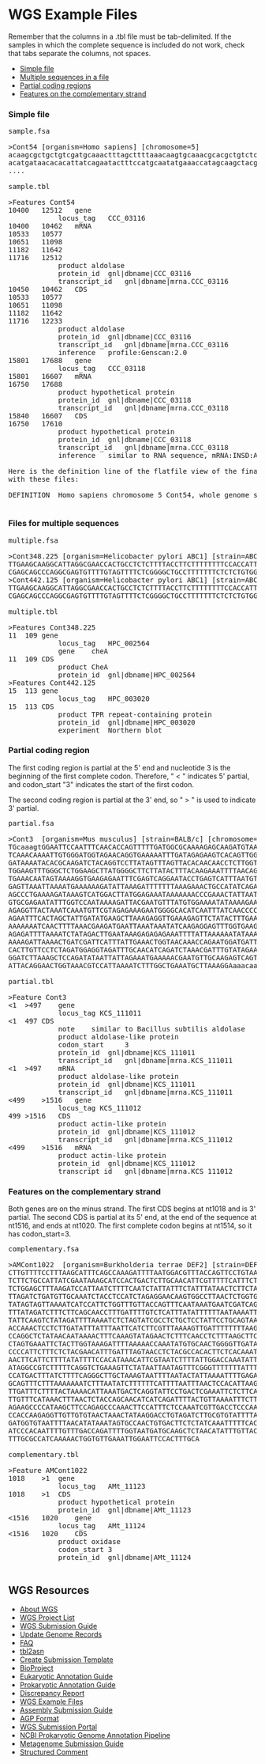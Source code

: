 
# WGS Example Files

Remember that the columns in a .tbl file must be tab-delimited. If the samples in which the complete sequence is included do not work, check that tabs separate the columns, not spaces.

*   [Simple file](#simple)
*   [Multiple sequences in a file](#multiples)
*   [Partial coding regions](#partialcds)
*   [Features on the complementary strand](#complementary_strand)

### Simple file

<pre>sample.fsa

>Cont54 [organism=Homo sapiens] [chromosome=5] 
acaagcgctgctgtcgatgcaaactttagcttttaaacaagtgcaaacgcacgctgtctc
acatgataacacacattatcagaatactttccatgcaatatgaaaccatagcaagctacg
....

sample.tbl

>Features Cont54
10400	12512	gene
			locus_tag	CCC_03116
10400	10462	mRNA
10533	10577   
10651	11098   
11182	11642   
11716	12512   
			product	aldolase
			protein_id	gnl|dbname|CCC_03116
			transcript_id	gnl|dbname|mrna.CCC_03116
10450	10462	CDS
10533	10577   
10651	11098   
11182	11642   
11716	12233   
			product	aldolase
			protein_id	gnl|dbname|CCC_03116
			transcript_id	gnl|dbname|mrna.CCC_03116
			inference	profile:Genscan:2.0
15801	17688	gene
			locus_tag	CCC_03118
15801	16607	mRNA
16750	17688
			product	hypothetical protein
			protein_id	gnl|dbname|CCC_03118
			transcript_id	gnl|dbname|mrna.CCC_03118
15840	16607	CDS
16750	17610   
			product	hypothetical protein
			protein_id	gnl|dbname|CCC_03118
			transcript_id	gnl|dbname|mrna.CCC_03118
			inference	similar to RNA sequence, mRNA:INSD:AY123456.2

Here is the definition line of the flatfile view of the final record made
with these files:

DEFINITION  Homo sapiens chromosome 5 Cont54, whole genome shotgun sequence.

</pre>

### Files for multiple sequences

<pre>multiple.fsa

>Cont348.225 [organism=Helicobacter pylori ABC1] [strain=ABC1] [host=Homo sapiens] [isolation-source=blood]
TTGAAGCAAGGCATTAGGCGAACCACTGCCTCTCTTTTACCTTCTTTTTTTTCCACCATTATTACTTTACTTTACATACGTTTAGGATCTGG
CGAGCAGCCCAGGCGAGTGTTTTGTAGTTTTCTCGGGGCTGCCTTTTTTTCTCTCTGTGGATGTGTGTGTGGGTATGGGCTGTATTTTCCTG
>Cont442.125 [organism=Helicobacter pylori ABC1] [strain=ABC1] [host=Homo sapiens] [isolation-source=blood]
TTGAAGCAAGGCATTAGGCGAACCACTGCCTCTCTTTTACCTTCTTTTTTTTCCACCATTATTACTTTACTTTACATACGTTTAGGATCTGG
CGAGCAGCCCAGGCGAGTGTTTTGTAGTTTTCTCGGGGCTGCCTTTTTTTCTCTCTGTGGATGTGTGTGTGGGTATGGGCTGTATTTTCCTG

multiple.tbl

>Features Cont348.225
11	109	gene
			locus_tag	HPC_002564
			gene	cheA
11	109	CDS
			product	CheA 
			protein_id	gnl|dbname|HPC_002564
>Features Cont442.125
15	113	gene
			locus_tag	HPC_003020
15	113	CDS
			product	TPR repeat-containing protein
			protein_id	gnl|dbname|HPC_003020
			experiment	Northern blot
</pre>

### Partial coding region

The first coding region is partial at the 5' end and nucleotide 3 is the beginning of the first complete codon. Therefore, " < " indicates 5' partial, and codon_start "3" indicates the start of the first codon.

The second coding region is partial at the 3' end, so " > " is used to indicate 3' partial.

<pre>partial.fsa

>Cont3  [organism=Mus musculus] [strain=BALB/c] [chromosome=2]
TGcaaagtGGAATTCCAATTTCAACACCAGTTTTTGATGGCGCAAAAGAGCAAGATGTAACAAATATGTTAGAGCTTGCATCATTACCAAAATCTGG
TCAAACAAAATTGTGGGATGGTAGAACAGGTGAAAAATTTGATAGAGAAGTCACAGTTGGCACTATTTATATGTTAAAATTACACCATCTTGTAGAA
GATAAAATACACGCAAGATCTACAGGTCCTTATAGTTTAGTTACACAACAACCTCTTGGTGGTAAGGCTCAATTGGGAGGTCAACGATTTGGAGAAA
TGGAAGTTTGGGCTCTGGAAGCTTATGGGGCTTCTTATACTTTACAAGAAATTTTAACAGTAAAATCTGATGATGTTGCTGGTAGAGTTAAAGTTTA
TGAAACAATAGTAAAAGGTGAAGAGAATTTCGAGTCAGGAATACCTGAGTCATTTAATGTTTTAGTAAAAGAAATCAAAGCGCTAGCTCTTAATGTG
GAGTTAAATTAAAATGAAAAAAGATATTAAAGATTTTTTTAAAGAAACTGCCATATCAGACTCTCAAAATTTTAATAGTATTAAAATTACTTTAGCA
AGCCCTGAAAAGATAAAGTCATGGACTTATGGAGAAATAAAAAAACCCGAAACTATTAATTATAGAACTTTCAGACCTGAAAAAGACGGCCTATTTT
GTGCGAGAATATTTGGTCCAATAAAAGATTACGAATGTTTATGTGGAAAATATAAAAGAATGAAGTTCAGAGGAATTATTTGTGAGAAGTGTGGCGT
AGAGGTTACTAAATCAAATGTTCGTAGAGAAAGAATGGGGCACATCAATTTATCAACCCCAGTTGCACATATTTGGTTTTTAAAATCTTTACCAAGT
AGAATTTCACTAGCTATTGATATGAAGCTTAAAGAGGTTGAAAGAGTTCTATACTTTGAAAGTTTTATTGTTATAGAGCCTGGATTAACTAGTCTTA
AAAAAAATCAACTTTTAAACGAAGATGAATTAAATAAATATCAAGAGGAGTTTGGTGAAGAATCCTTTACTGCAGGAATAGGAGCAGAGGCGATACT
AGAGATTTTAAAATCTATAGACTTGAATAAAGAGAGAGAAATTTTATTAAAAAATATAAATGAGACAAAATCAAAGGTTGCTGAAGAAAGATCTATA
AAAAGATTAAAACTGATCGATTCATTTATTGAAACTGGTAACAAACCAGAATGGATGATTTTAACTACTATACCTGTAATACCACCAGAGTTAAGGC
CACTTGTTCCTCTAGATGGAGGTAGATTTGCAACATCAGATCTAAACGATTTGTATAGAAGAGTTATAAATAGAAATAATAGATTGAAAAGATTAAT
GGATCTTAAAGCTCCAGATATAATTATTAGAAATGAAAAACGAATGTTGCAAGAGTCAGTGGATGCTTTATTCGATAATGGCAGAAGAGGCAGAGTA
ATTACAGGAACTGGTAAACGTCCATTAAAATCTTTGGCTGAAATGCTTAAAGGAaaacaaG

partial.tbl

>Feature Cont3
<1	>497	gene             
			locus_tag KCS_111011
<1	497	CDS             
			note    similar to Bacillus subtilis aldolase
			product aldolase-like protein
			codon_start     3
			protein_id	gnl|dbname|KCS_111011
			transcript_id	gnl|dbname|mrna.KCS_111011
<1	>497	mRNA             
			product aldolase-like protein
			protein_id	gnl|dbname|KCS_111011
			transcript_id	gnl|dbname|mrna.KCS_111011
<499	>1516	gene             
			locus_tag KCS_111012
499	>1516	CDS             
			product actin-like protein
			protein_id	gnl|dbname|KCS_111012
			transcript_id	gnl|dbname|mrna.KCS_111012
<499	>1516	mRNA             
			product actin-like protein
			protein_id	gnl|dbname|KCS_111012
			transcript_id	gnl|dbname|mrna.KCS_111012
</pre>

### Features on the complementary strand

Both genes are on the minus strand. The first CDS begins at nt1018 and is 3' partial. The second CDS is partial at its 5' end, at the end of the sequence at nt1516, and ends at nt1020\. The first complete codon begins at nt1514, so it has codon_start=3.

<pre>complementary.fsa

>AMCont1022  [organism=Burkholderia terrae DEF2] [strain=DEF2] [isolation-source=soil in forest] [country=USA: Maryland]
CTTGTTTTCCTTTAAGCATTTCAGCCAAAGATTTTAATGGACGTTTACCAGTTCCTGTAATTACTCTGCC
TCTTCTGCCATTATCGAATAAAGCATCCACTGACTCTTGCAACATTCGTTTTTCATTTCTAATAATTATA
TCTGGAGCTTTAAGATCCATTAATCTTTTCAATCTATTATTTCTATTTATAACTCTTCTATACAAATCGT
TTAGATCTGATGTTGCAAATCTACCTCCATCTAGAGGAACAAGTGGCCTTAACTCTGGTGGTATTACAGG
TATAGTAGTTAAAATCATCCATTCTGGTTTGTTACCAGTTTCAATAAATGAATCGATCAGTTTTAATCTT
TTTATAGATCTTTCTTCAGCAACCTTTGATTTTGTCTCATTTATATTTTTTAATAAAATTTCTCTCTCTT
TATTCAAGTCTATAGATTTTAAAATCTCTAGTATCGCCTCTGCTCCTATTCCTGCAGTAAAGGATTCTTC
ACCAAACTCCTCTTGATATTTATTTAATTCATCTTCGTTTAAAAGTTGATTTTTTTTAAGACTAGTTAAT
CCAGGCTCTATAACAATAAAACTTTCAAAGTATAGAACTCTTTCAACCTCTTTAAGCTTCATATCAATAG
CTAGTGAAATTCTACTTGGTAAAGATTTTAAAAACCAAATATGTGCAACTGGGGTTGATAAATTGATGTG
CCCCATTCTTTCTCTACGAACATTTGATTTAGTAACCTCTACGCCACACTTCTCACAAATAATTCCTCTG
AACTTCATTCTTTTATATTTTCCACATAAACATTCGTAATCTTTTATTGGACCAAATATTCTCGCACAAA
ATAGGCCGTCTTTTTCAGGTCTGAAAGTTCTATAATTAATAGTTTCGGGTTTTTTTATTTCTCCATAAGT
CCATGACTTTATCTTTTCAGGGCTTGCTAAAGTAATTTTAATACTATTAAAATTTTGAGAGTCTGATATG
GCAGTTTCTTTAAAAAAATCTTTAATATCTTTTTTCATTTTAATTTAACTCCACATTAAGAGCTAGCGCT
TTGATTTCTTTTACTAAAACATTAAATGACTCAGGTATTCCTGACTCGAAATTCTCTTCACCTTTTACTA
TTGTTTCATAAACTTTAACTCTACCAGCAACATCATCAGATTTTACTGTTAAAATTTCTTGTAAAGTATA
AGAAGCCCCATAAGCTTCCAGAGCCCAAACTTCCATTTCTCCAAATCGTTGACCTCCCAATTGAGCCTTA
CCACCAAGAGGTTGTTGTGTAACTAAACTATAAGGACCTGTAGATCTTGCGTGTATTTTATCTTCTACAA
GATGGTGTAATTTTAACATATAAATAGTGCCAACTGTGACTTCTCTATCAAATTTTTCACCTGTTCTACC
ATCCCACAATTTTGTTTGACCAGATTTTGGTAATGATGCAAGCTCTAACATATTTGTTACATCTTGCTCT
TTTGCGCCATCAAAAACTGGTGTTGAAATTGGAATTCCACTTTGCA

complementary.tbl

>Feature AMCont1022 
1018	>1	gene
			locus_tag	AMt_11123
1018	>1	CDS
			product	hypothetical protein
			protein_id	gnl|dbname|AMt_11123
<1516	1020	gene
			locus_tag	AMt_11124
<1516	1020	CDS
			product	oxidase
			codon_start	3
			protein_id	gnl|dbname|AMt_11124

</pre>

</div>

</div>

<div id="shared-content-1" nid="1465">

<div class="rightnav">

## WGS Resources

*   [About WGS](/~/wgs)
*   [WGS Project List](http://www.ncbi.nlm.nih.gov/Traces/wgs)
*   [WGS Submission Guide](/~/wgs.submit)
*   [Update Genome Records](/~/wgs_update)
*   [FAQ](/~/wgsfaq)
*   [tbl2asn](/~/tbl2asn2)
*   [Create Submission Template](http://www.ncbi.nlm.nih.gov/WebSub/template.cgi)
*   [BioProject](http://www.ncbi.nlm.nih.gov/bioproject)
*   [Eukaryotic Annotation Guide](/~/eukaryotic_genome_submission)
*   [Prokaryotic Annotation Guide](/~/genomesubmit)
*   [Discrepancy Report](/~/asndisc)
*   [WGS Example Files](/~/examples.wgs)
*   [Assembly Submission Guide](http://www.ncbi.nlm.nih.gov/assembly/docs/submission/)
*   [AGP Format](http://www.ncbi.nlm.nih.gov/assembly/agp/AGP_Specification/)
*   [WGS Submission Portal](https://submit.ncbi.nlm.nih.gov/subs/wgs/)
*   [NCBI Prokaryotic Genome Annotation Pipeline](http://www.ncbi.nlm.nih.gov/genome/annotation_prok/)
*   [Metagenome Submission Guide](/~/metagenome)
*   [Structured Comment](/~/structuredcomment)

</div>

</div>